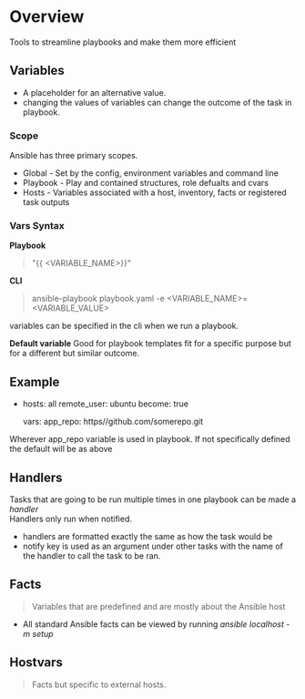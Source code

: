 # Overview 
Tools to streamline playbooks and make them more efficient<br/>

## Variables 
- A placeholder for an alternative value.
- changing the values of variables can change the outcome of the task in playbook.

### Scope 
Ansible has three primary scopes.<br/>
- Global - Set by the config, environment variables and command line
- Playbook - Play and contained structures, role defualts and cvars 
- Hosts - Variables associated with a host, inventory, facts or registered task outputs

### Vars Syntax

**Playbook**
> "{{ <VARIABLE_NAME>}}"<br/>

**CLI**
> ansible-playbook playbook.yaml -e <VARIABLE_NAME>=<VARIABLE_VALUE><br/>

variables can be specified in the cli when we run a playbook.<br/>

**Default variable**
Good for playbook templates fit for a specific purpose but for a different but similar outcome.<br/>

**Example**
---
- hosts: all
  remote_user: ubuntu
  become: true

  vars:
    app_repo: https//github.com/somerepo.git

Wherever app_repo variable is used in playbook. If not specifically defined the default will be as above<br/>

## Handlers
Tasks that are going to be run multiple times in one playbook can be made a *handler*<br/>
Handlers only run when notified.<br/>

- handlers are formatted exactly the same as how the task would be
- notify key is used as an argument under other tasks with the name of the handler to call the task to be ran.

## Facts 
> Variables that are predefined and are mostly about the Ansible host
- All standard Ansible facts can be viewed by running *ansible localhost -m setup*

## Hostvars 
> Facts but specific to external hosts.


